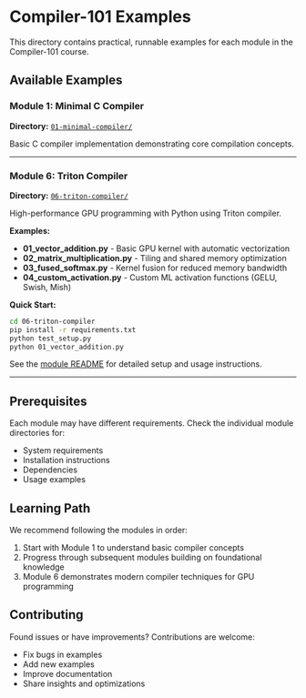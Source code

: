 # Compiler-101 Examples

This directory contains practical, runnable examples for each module in the Compiler-101 course.

## Available Examples

### Module 1: Minimal C Compiler
**Directory:** [`01-minimal-compiler/`](01-minimal-compiler/)

Basic C compiler implementation demonstrating core compilation concepts.

---

### Module 6: Triton Compiler
**Directory:** [`06-triton-compiler/`](06-triton-compiler/)

High-performance GPU programming with Python using Triton compiler.

**Examples:**
- **01_vector_addition.py** - Basic GPU kernel with automatic vectorization
- **02_matrix_multiplication.py** - Tiling and shared memory optimization
- **03_fused_softmax.py** - Kernel fusion for reduced memory bandwidth
- **04_custom_activation.py** - Custom ML activation functions (GELU, Swish, Mish)

**Quick Start:**
```bash
cd 06-triton-compiler
pip install -r requirements.txt
python test_setup.py
python 01_vector_addition.py
```

See the [module README](06-triton-compiler/README.md) for detailed setup and usage instructions.

---

## Prerequisites

Each module may have different requirements. Check the individual module directories for:
- System requirements
- Installation instructions
- Dependencies
- Usage examples

## Learning Path

We recommend following the modules in order:
1. Start with Module 1 to understand basic compiler concepts
2. Progress through subsequent modules building on foundational knowledge
3. Module 6 demonstrates modern compiler techniques for GPU programming

## Contributing

Found issues or have improvements? Contributions are welcome:
- Fix bugs in examples
- Add new examples
- Improve documentation
- Share insights and optimizations

